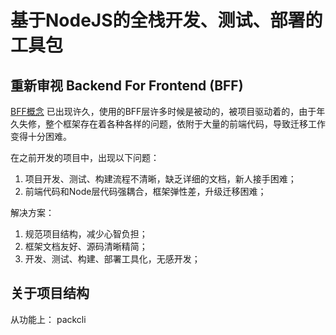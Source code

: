 # 基于NodeJS的全栈开发、测试、部署的工具包

## 重新审视 Backend For Frontend (BFF)

[BFF概念](https://mp.weixin.qq.com/s/IYddaaw2ps1wR2VT1dZWPg)
已出现许久，使用的BFF层许多时候是被动的，被项目驱动着的，由于年久失修，整个框架存在着各种各样的问题，依附于大量的前端代码，导致迁移工作变得十分困难。

在之前开发的项目中，出现以下问题：

1. 项目开发、测试、构建流程不清晰，缺乏详细的文档，新人接手困难；
2. 前端代码和Node层代码强耦合，框架弹性差，升级迁移困难；

解决方案：

1. 规范项目结构，减少心智负担；
2. 框架文档友好、源码清晰精简；
3. 开发、测试、构建、部署工具化，无感开发；

## 关于项目结构

从功能上：
  packcli
